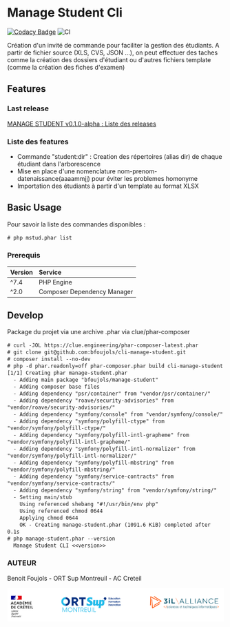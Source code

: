 # Manage Student Cli
[![Codacy Badge](https://app.codacy.com/project/badge/Grade/df1ed0cf2b5a46e68a822e674ca8e671)](https://www.codacy.com/gh/bfoujols/manage-student-cli/dashboard?utm_source=github.com&amp;utm_medium=referral&amp;utm_content=bfoujols/manage-student-cli&amp;utm_campaign=Badge_Grade)
![CI](https://github.com/bfoujols/manage-student-cli/actions/workflows/codacy.yml/badge.svg)

Création d'un invité de commande pour faciliter la gestion des étudiants. 
A partir de fichier source (XLS, CVS, JSON ...), on peut effectuer des taches comme la création des dossiers d'étudiant ou d'autres fichiers template (comme la création des fiches d'examen)

## Features

### Last release

[MANAGE STUDENT v0.1.0-alpha : Liste des releases](https://github.com/bfoujols/manage-student-cli/blob/main/CHANGELOG.md)

### Liste des features
  *  Commande "student:dir" : Creation des répertoires (alias dir) de chaque étudiant dans l'arborescence
  *  Mise en place d'une nomenclature nom-prenom-datenaissance(aaaammjj) pour éviter les problemes homonyme
  *  Importation des étudiants à partir d'un template au format XLSX

## Basic Usage

Pour savoir la liste des commandes disponibles :
``` shell
# php mstud.phar list
```

### Prerequis
| Version | Service                                                             |
|:--------|:--------------------------------------------------------------------|
| ^7.4    | PHP Engine                                                          | 
| ^2.0    | Composer Dependency Manager                                         |


## Develop

Package du projet via une archive .phar via clue/phar-composer
``` shell
# curl -JOL https://clue.engineering/phar-composer-latest.phar
# git clone git@github.com:bfoujols/cli-manage-student.git
# composer install --no-dev
# php -d phar.readonly=off phar-composer.phar build cli-manage-student
[1/1] Creating phar manage-student.phar
  - Adding main package "bfoujols/manage-student"
  - Adding composer base files
  - Adding dependency "psr/container" from "vendor/psr/container/"
  - Adding dependency "roave/security-advisories" from "vendor/roave/security-advisories/"
  - Adding dependency "symfony/console" from "vendor/symfony/console/"
  - Adding dependency "symfony/polyfill-ctype" from "vendor/symfony/polyfill-ctype/"
  - Adding dependency "symfony/polyfill-intl-grapheme" from "vendor/symfony/polyfill-intl-grapheme/"
  - Adding dependency "symfony/polyfill-intl-normalizer" from "vendor/symfony/polyfill-intl-normalizer/"
  - Adding dependency "symfony/polyfill-mbstring" from "vendor/symfony/polyfill-mbstring/"
  - Adding dependency "symfony/service-contracts" from "vendor/symfony/service-contracts/"
  - Adding dependency "symfony/string" from "vendor/symfony/string/"
  - Setting main/stub
    Using referenced shebang "#!/usr/bin/env php"
    Using referenced chmod 0644
    Applying chmod 0644
    OK - Creating manage-student.phar (1091.6 KiB) completed after 0.1s
# php manage-student.phar --version
  Manage Student CLI <<version>>
```

### AUTEUR

Benoit Foujols - ORT Sup Montreuil - AC Creteil

![signature](https://github.com/bfoujols/bfoujols/blob/main/assets/bfoujols-sign-all-fine.png?raw=true)
